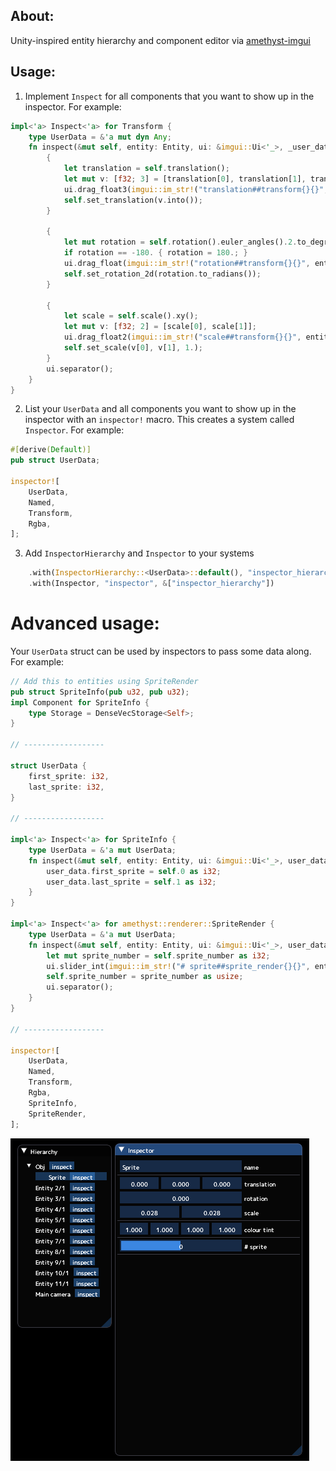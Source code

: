 ## About:
Unity-inspired entity hierarchy and component editor via [amethyst-imgui](https://github.com/Awpteamoose/amethyst-imgui)

## Usage:
1. Implement `Inspect` for all components that you want to show up in the inspector. For example:
```rust
impl<'a> Inspect<'a> for Transform {
	type UserData = &'a mut dyn Any;
	fn inspect(&mut self, entity: Entity, ui: &imgui::Ui<'_>, _user_data: Self::UserData) {
		{
			let translation = self.translation();
			let mut v: [f32; 3] = [translation[0], translation[1], translation[2]];
			ui.drag_float3(imgui::im_str!("translation##transform{}{}", entity.id(), entity.gen().id()), &mut v).speed(0.1).build();
			self.set_translation(v.into());
		}

		{
			let mut rotation = self.rotation().euler_angles().2.to_degrees();
			if rotation == -180. { rotation = 180.; }
			ui.drag_float(imgui::im_str!("rotation##transform{}{}", entity.id(), entity.gen().id()), &mut rotation).speed(0.25).build();
			self.set_rotation_2d(rotation.to_radians());
		}

		{
			let scale = self.scale().xy();
			let mut v: [f32; 2] = [scale[0], scale[1]];
			ui.drag_float2(imgui::im_str!("scale##transform{}{}", entity.id(), entity.gen().id()), &mut v).speed(0.1).build();
			self.set_scale(v[0], v[1], 1.);
		}
		ui.separator();
	}
}
```
2. List your `UserData` and all components you want to show up in the inspector with an `inspector!` macro. This creates a system called `Inspector`. For example:
```rust
#[derive(Default)]
pub struct UserData;

inspector![
	UserData,
	Named,
	Transform,
	Rgba,
];
```
3. Add `InspectorHierarchy` and `Inspector` to your systems
```rust
	.with(InspectorHierarchy::<UserData>::default(), "inspector_hierarchy", &[])
	.with(Inspector, "inspector", &["inspector_hierarchy"])
```

# Advanced usage:
Your `UserData` struct can be used by inspectors to pass some data along. For example:
```rust
// Add this to entities using SpriteRender
pub struct SpriteInfo(pub u32, pub u32);
impl Component for SpriteInfo {
	type Storage = DenseVecStorage<Self>;
}

// ------------------

struct UserData {
	first_sprite: i32,
	last_sprite: i32,
}

// ------------------

impl<'a> Inspect<'a> for SpriteInfo {
	type UserData = &'a mut UserData;
	fn inspect(&mut self, entity: Entity, ui: &imgui::Ui<'_>, user_data: Self::UserData) {
		user_data.first_sprite = self.0 as i32;
		user_data.last_sprite = self.1 as i32;
	}
}

impl<'a> Inspect<'a> for amethyst::renderer::SpriteRender {
	type UserData = &'a mut UserData;
	fn inspect(&mut self, entity: Entity, ui: &imgui::Ui<'_>, user_data: Self::UserData) {
		let mut sprite_number = self.sprite_number as i32;
		ui.slider_int(imgui::im_str!("# sprite##sprite_render{}{}", entity.id(), entity.gen().id()), &mut sprite_number, user_data.first_sprite, user_data.last_sprite).build();
		self.sprite_number = sprite_number as usize;
		ui.separator();
	}
}

// ------------------

inspector![
	UserData,
	Named,
	Transform,
	Rgba,
	SpriteInfo,
	SpriteRender,
];
```

![screenshot](https://raw.githubusercontent.com/awpteamoose/amethyst-inspector/master/screenshot.png)
